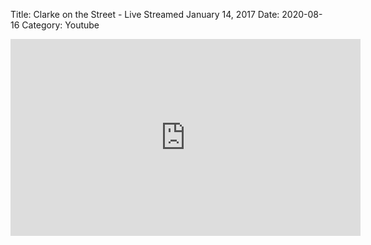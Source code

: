 Title: Clarke on the Street -  Live Streamed January 14, 2017
Date: 2020-08-16
Category: Youtube

<iframe width="560" height="315" src="https://www.youtube.com/embed/B0jQdbRWxew" title="YouTube video player" frameborder="0" allow="accelerometer; autoplay; clipboard-write; encrypted-media; gyroscope; picture-in-picture" allowfullscreen></iframe>

